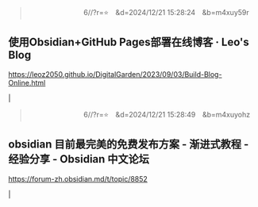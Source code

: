   

>　　　　　　　　6//?r=⭐　&d=2024/12/21 15:28:24　&b=m4xuy59r

## 使用Obsidian+GitHub Pages部署在线博客 · Leo's Blog

https://leoz2050.github.io/DigitalGarden/2023/09/03/Build-Blog-Online.html

|

  

>　　　　　　　　6//?r=⭐　&d=2024/12/21 15:28:49　&b=m4xuyohz

## obsidian 目前最完美的免费发布方案 - 渐进式教程 - 经验分享 - Obsidian 中文论坛

https://forum-zh.obsidian.md/t/topic/8852

|
